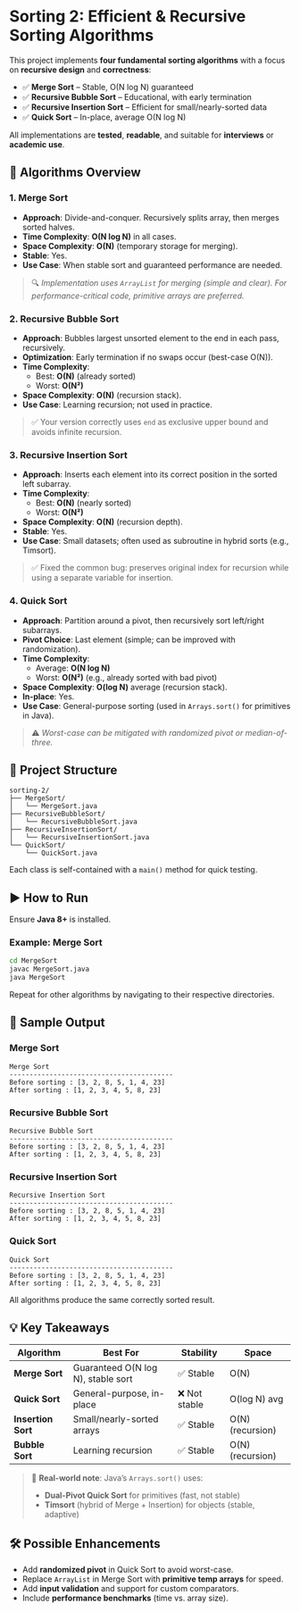# Sorting 2: Efficient & Recursive Sorting Algorithms

This project implements **four fundamental sorting algorithms** with a focus on **recursive design** and **correctness**:

- ✅ **Merge Sort** – Stable, O(N log N) guaranteed
- ✅ **Recursive Bubble Sort** – Educational, with early termination
- ✅ **Recursive Insertion Sort** – Efficient for small/nearly-sorted data
- ✅ **Quick Sort** – In-place, average O(N log N)

All implementations are **tested**, **readable**, and suitable for **interviews** or **academic use**.



## 📌 Algorithms Overview

### 1. **Merge Sort**
- **Approach**: Divide-and-conquer. Recursively splits array, then merges sorted halves.
- **Time Complexity**: **O(N log N)** in all cases.
- **Space Complexity**: **O(N)** (temporary storage for merging).
- **Stable**: Yes.
- **Use Case**: When stable sort and guaranteed performance are needed.

> 🔍 *Implementation uses `ArrayList` for merging (simple and clear). For performance-critical code, primitive arrays are preferred.*



### 2. **Recursive Bubble Sort**
- **Approach**: Bubbles largest unsorted element to the end in each pass, recursively.
- **Optimization**: Early termination if no swaps occur (best-case O(N)).
- **Time Complexity**:
    - Best: **O(N)** (already sorted)
    - Worst: **O(N²)**
- **Space Complexity**: **O(N)** (recursion stack).
- **Use Case**: Learning recursion; not used in practice.

> ✅ Your version correctly uses `end` as exclusive upper bound and avoids infinite recursion.



### 3. **Recursive Insertion Sort**
- **Approach**: Inserts each element into its correct position in the sorted left subarray.
- **Time Complexity**:
    - Best: **O(N)** (nearly sorted)
    - Worst: **O(N²)**
- **Space Complexity**: **O(N)** (recursion depth).
- **Stable**: Yes.
- **Use Case**: Small datasets; often used as subroutine in hybrid sorts (e.g., Timsort).

> ✅ Fixed the common bug: preserves original index for recursion while using a separate variable for insertion.



### 4. **Quick Sort**
- **Approach**: Partition around a pivot, then recursively sort left/right subarrays.
- **Pivot Choice**: Last element (simple; can be improved with randomization).
- **Time Complexity**:
    - Average: **O(N log N)**
    - Worst: **O(N²)** (e.g., already sorted with bad pivot)
- **Space Complexity**: **O(log N)** average (recursion stack).
- **In-place**: Yes.
- **Use Case**: General-purpose sorting (used in `Arrays.sort()` for primitives in Java).

> ⚠️ *Worst-case can be mitigated with randomized pivot or median-of-three.*



## 📁 Project Structure

```
sorting-2/
├── MergeSort/
│   └── MergeSort.java
├── RecursiveBubbleSort/
│   └── RecursiveBubbleSort.java
├── RecursiveInsertionSort/
│   └── RecursiveInsertionSort.java
└── QuickSort/
    └── QuickSort.java
```

Each class is self-contained with a `main()` method for quick testing.



## ▶️ How to Run

Ensure **Java 8+** is installed.

### Example: Merge Sort
```bash
cd MergeSort
javac MergeSort.java
java MergeSort
```

Repeat for other algorithms by navigating to their respective directories.



## 🧪 Sample Output

### Merge Sort
```
Merge Sort
-----------------------------------------
Before sorting : [3, 2, 8, 5, 1, 4, 23]
After sorting : [1, 2, 3, 4, 5, 8, 23]
```

### Recursive Bubble Sort
```
Recursive Bubble Sort
-----------------------------------------
Before sorting : [3, 2, 8, 5, 1, 4, 23]
After sorting : [1, 2, 3, 4, 5, 8, 23]
```

### Recursive Insertion Sort
```
Recursive Insertion Sort
-----------------------------------------
Before sorting : [3, 2, 8, 5, 1, 4, 23]
After sorting : [1, 2, 3, 4, 5, 8, 23]
```

### Quick Sort
```
Quick Sort
-----------------------------------------
Before sorting : [3, 2, 8, 5, 1, 4, 23]
After sorting : [1, 2, 3, 4, 5, 8, 23]
```

All algorithms produce the same correctly sorted result.



## 💡 Key Takeaways

| Algorithm | Best For | Stability | Space |
|---------|--------|----------|-------|
| **Merge Sort** | Guaranteed O(N log N), stable sort | ✅ Stable | O(N) |
| **Quick Sort** | General-purpose, in-place | ❌ Not stable | O(log N) avg |
| **Insertion Sort** | Small/nearly-sorted arrays | ✅ Stable | O(N) (recursion) |
| **Bubble Sort** | Learning recursion | ✅ Stable | O(N) (recursion) |

> 🚀 **Real-world note**: Java’s `Arrays.sort()` uses:
> - **Dual-Pivot Quick Sort** for primitives (fast, not stable)
> - **Timsort** (hybrid of Merge + Insertion) for objects (stable, adaptive)



## 🛠️ Possible Enhancements

- Add **randomized pivot** in Quick Sort to avoid worst-case.
- Replace `ArrayList` in Merge Sort with **primitive temp arrays** for speed.
- Add **input validation** and support for custom comparators.
- Include **performance benchmarks** (time vs. array size).



